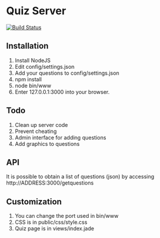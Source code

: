 # Quiz Server
[![Build Status](https://travis-ci.org/michaelrausch/Quiz-Server.svg?branch=master)](https://travis-ci.org/michaelrausch/Quiz-Server)

## Installation
1. Install NodeJS
2. Edit config/settings.json
3. Add your questions to config/settings.json
4. npm install
5. node bin/www
6. Enter 127.0.0.1:3000 into your browser.


## Todo
1. Clean up server code
2. Prevent cheating
3. Admin interface for adding questions
4. Add graphics to questions

## API
It is possible to obtain a list of questions (json) by accessing http://ADDRESS:3000/getquestions

## Customization 
1. You can change the port used in bin/www
2. CSS is in public/css/style.css
3. Quiz page is in views/index.jade
